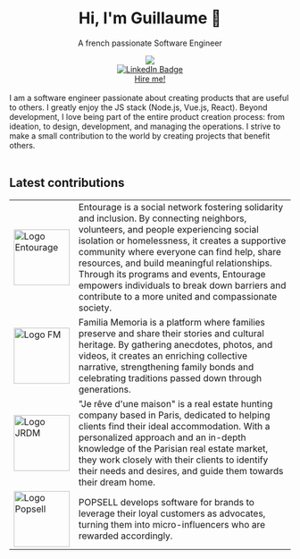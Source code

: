 <div id="header" align="center">
  <h1>Hi, I'm Guillaume 👋</h1>
  <p>A french passionate Software Engineer</p>
  <img src="https://media.giphy.com/media/v1.Y2lkPTc5MGI3NjExeWY3d3psbWtmNmxzbjZscnpnZG15dXlkZWhxNGRuaXMyMzZuMjV5dCZlcD12MV9pbnRlcm5hbF9naWZfYnlfaWQmY3Q9Zw/3o7aCTfyhYawdOXcFW/giphy.gif" />
  <div id="badges">
    <a href="https://www.linkedin.com/in/guillaumecauchois/">
      <img src="https://img.shields.io/badge/LinkedIn-blue?style=for-the-badge&logo=linkedin&logoColor=white" alt="LinkedIn Badge"/>
    </a>
  </div>
  <a href="mailto:guillobits@gmail.com">Hire me!</a>
</div>
<br>
<div class="full-description">
  I am a software engineer passionate about creating products that are useful to others. I greatly enjoy the JS stack (Node.js, Vue.js, React). Beyond development, I love being part of the entire product creation process: from ideation, to  design, development, and managing the operations. I strive to make a small contribution to the world by creating projects that benefit others.
</div>
<br>
<div class="latest-contributions">
  <h2>Latest contributions</h2>
  <table>
    <tr>
      <td>
        <a href="https://entourage.social/">
          <img src="https://play-lh.googleusercontent.com/nAAXKx-PPqsi4FUqZ-BcrxO4SmEel0TDdvHEYxUvMHb9lHhmR5r2p1GZ2nUhOnmZe9A" alt="Logo Entourage" width="100" />
        </a>
      </td>
      <td>
        Entourage is a social network fostering solidarity and inclusion. By connecting neighbors, volunteers, and people experiencing social isolation or homelessness, it creates a supportive community where everyone can find help, share resources, and build meaningful relationships. Through its programs and events, Entourage empowers individuals to break down barriers and contribute to a more united and compassionate society.
      </td>
    </tr>
    <tr>
      <td>
        <a href="https://app.familiamemoria.com/">
          <img src="https://app.familiamemoria.com/assets/logo-27ebb960.svg" alt="Logo FM" width="100" />
        </a>
      </td>
      <td>
        Familia Memoria is a platform where families preserve and share their stories and cultural heritage. By gathering anecdotes, photos, and videos, it creates an enriching collective narrative, strengthening family bonds and celebrating traditions passed down through generations.
      </td>
    </tr>
    <tr>
      <td>
        <a href="https://jerevedunemaison.com">
          <img src="https://d2q79iu7y748jz.cloudfront.net/s/_logo/379afc305e7e0103bb35af9e1f412f02" alt="Logo JRDM" width="100" />
        </a>
      </td>
      <td>
        "Je rêve d'une maison" is a real estate hunting company based in Paris, dedicated to helping clients find their ideal accommodation. With a personalized approach and an in-depth knowledge of the Parisian real estate market, they work closely with their clients to identify their needs and desires, and guide them towards their dream home.
      </td>
    </tr>
     <tr>
      <td>
        <a href="https://popsell.com">
          <img src="https://www.popsell.com/wp-content/uploads/2022/09/logo_popsell_2022.png" alt="Logo Popsell" width="100" />
        </a>
      </td>
      <td>
        POPSELL develops software for brands to leverage their loyal customers as advocates, turning them into micro-influencers who are rewarded accordingly.
      </td>
    </tr>
  </table>
</div>

